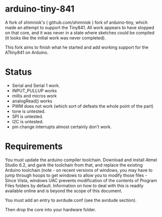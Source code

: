 arduino-tiny-841
============

A fork of shimniok's ( github.com/shimniok ) fork of arduino-tiny, which made an attempt to support the Tiny841. All work appears to have stopped on that core, and it was never in a state where sketches could be compiled (it looks like the initial work was never completed). 

This fork aims to finish what he started and add working support for the ATtiny841 on Arduino. 

Status
===========

* Serial and Serial 1 work. 
* INPUT_PULLUP works
* millis and micros work
* analogRead() works
* PWM does not work (which sort of defeats the whole point of the part)
* tone is untested. 
* SPI is untested.
* I2C is untested.
* pin change interrupts almost certainly don't work. 


Requirements
============

You must update the arduino compiler toolchain. Download and install Atmel Studio 6.2, and gank the toolchain from that, and replace the existing Arduino toolchain (note - on recent versions of windows, you may have to jump through hoops to get windows to allow you to modify those files - Since Vista, windows UAC prevents modification of the contents of Program Files folders by default. Information on how to deal with this is readily available online and is beyond the scope of this document. 

You must add an entry to avrdude.conf (see the avrdude section). 

Then drop the core into your hardware folder.
